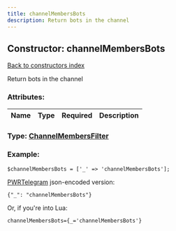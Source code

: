 ```yaml
---
title: channelMembersBots
description: Return bots in the channel
---
```

## Constructor: channelMembersBots  
[Back to constructors index](index.md)



Return bots in the channel

### Attributes:

| Name     |    Type       | Required | Description |
|----------|:-------------:|:--------:|------------:|



### Type: [ChannelMembersFilter](../types/ChannelMembersFilter.md)


### Example:

```
$channelMembersBots = ['_' => 'channelMembersBots'];
```  

[PWRTelegram](https://pwrtelegram.xyz) json-encoded version:

```
{"_": "channelMembersBots"}
```


Or, if you're into Lua:  


```
channelMembersBots={_='channelMembersBots'}

```


